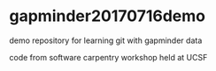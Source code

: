 # gapminder20170716demo
demo repository for learning git with gapminder data

code from software carpentry workshop held at UCSF
